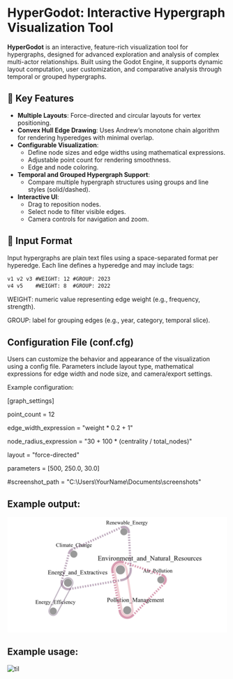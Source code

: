 # HyperGodot: Interactive Hypergraph Visualization Tool

**HyperGodot** is an interactive, feature-rich visualization tool for hypergraphs, designed for advanced exploration and analysis of complex multi-actor relationships. Built using the Godot Engine, it supports dynamic layout computation, user customization, and comparative analysis through temporal or grouped hypergraphs.

## 🧠 Key Features

- **Multiple Layouts**: Force-directed and circular layouts for vertex positioning.
- **Convex Hull Edge Drawing**: Uses Andrew’s monotone chain algorithm for rendering hyperedges with minimal overlap.
- **Configurable Visualization**:
  - Define node sizes and edge widths using mathematical expressions.
  - Adjustable point count for rendering smoothness.
  - Edge and node coloring.
- **Temporal and Grouped Hypergraph Support**:
  - Compare multiple hypergraph structures using groups and line styles (solid/dashed).
- **Interactive UI**:
  - Drag to reposition nodes.
  - Select node to filter visible edges.
  - Camera controls for navigation and zoom.

## 📁 Input Format

Input hypergraphs are plain text files using a space-separated format per hyperedge. Each line defines a hyperedge and may include tags:

```txt
v1 v2 v3 #WEIGHT: 12 #GROUP: 2023
v4 v5    #WEIGHT: 8  #GROUP: 2022
```
WEIGHT: numeric value representing edge weight (e.g., frequency, strength).

GROUP: label for grouping edges (e.g., year, category, temporal slice).

## Configuration File (conf.cfg)

Users can customize the behavior and appearance of the visualization using a config file. Parameters include layout type, mathematical expressions for edge width and node size, and camera/export settings.

Example configuration:

[graph_settings]

point_count = 12

edge_width_expression = "weight * 0.2 + 1"

node_radius_expression = "30 + 100 * (centrality / total_nodes)"

layout = "force-directed"

parameters = [500, 250.0, 30.0]

#screenshot_path = "C:\\Users\\YourName\\Documents\\screenshots"

## Example output:
![Alt text](example_h.png)
## Example usage:
![til](example.gif)

